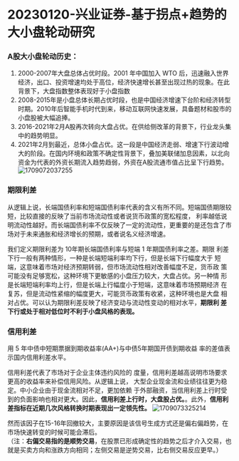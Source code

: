# 20230120-兴业证券-基于拐点+趋势的大小盘轮动研究


### A股大小盘轮动历史：

1. 2000-2007年大盘总体占优时段。2001 年中国加入 WTO 后，迅速融入世界经济，出口、投资增速均处于高位，经济快速增长甚至出现过热的现象。在此背景下，大盘指数整体表现好于小盘指数
2. 2008-2015年是小盘总体长期占优时段，也是中国经济增速下台阶和经济转型时期。2010年后智能手机时代到来，移动互联网快速发展，具备题材和股市的小盘股被大幅追捧。
3. 2016-2021年2月A股再次转向大盘占优。在供给侧改革的背景下，行业龙头集中的趋势明显。
4. 2021年2月到最近，总体小盘占优。这一段是中国经济走弱、增速下行波动增大的阶段。在国内环境和政策不确定性背景下，叠加美联储加息因素，以北向资金为代表的外资长期流入趋势趋弱，外资在A股流通市值占比呈下行趋势。
![1709072037255](https://github.com/Marcotong21/Quant/assets/125079176/33c05b25-75f0-4998-9ed8-fe7f74635579)


### 期限利差
从逻辑上说，长端国债利率和短端国债利率代表的含义有所不同。短端国债期限较短，比较直接的反映了当前市场流动性或者说货币政策的宽松程度，
利率越低说明流动性越好。而长端国债利率不仅反映了一定的流动性，更重要的是还包含了市场对于未来通胀和经济增长的预期，或者说名义经济增速。

我们定义期限利差为 10年期长端国债利率与短端 1 年期国债利率之差。期限
利差下行一般有两种情形，一种是长端短端利率均下行，但是长端下行幅度大于
短端，这意味着市场对经济预期转弱，但市场流动性相对改善幅度不足，货币政
策可能没有足够宽松，这种环境下更敏感的小盘压力较大，大盘占优。另一种情
形是长端短端利率均上行，但是长端上行幅度小于短端，这意味着市场预期经济
在复苏，但是流动性紧缩的幅度更大，可能货币政策有收紧，这种环境也是大盘
相对占优。可以认为期限利差反映了经济变动与流动性变动的相对水平，**期限利
差下行或处于相对低位时不利于小盘风格的表现。**

### 信用利差
用 5 年中债中短期票据到期收益率(AA+)与中债5年期国开债到期收益
率的差值表示国内信用利差水平。

信用利差代表了市场对于企业主体违约风险的
度量，信用利差越高说明市场要求更高的收益率来补偿信用风险。从逻辑上说，
大型企业现金流和业绩往往更为稳定。中小企业由于现金流相对不足，更加依赖
于外部融资，当信用利差上行时受到的负面影响也相对更大。因此，**信用利差上行时，大盘股占优。**。此外，**信用利差指标在近期几次风格转换时期表现出一定领先性。**
![1709073325214](https://github.com/Marcotong21/Quant/assets/125079176/2482efb0-d455-4534-8909-83e662b7ecf0)

然而该因子在15-16年回撤较大，主要原因是该信号生成方式还是偏右偏趋势，在市场快速转变的时候可能会滞后。<br>
（注：**右偏交易指的是顺势交易**，在股票已形成确定性的趋势之后才介入交易，也就是买卖方向和涨跌方向相同；左侧交易是逆势交易，比右侧交易反应更早。）
